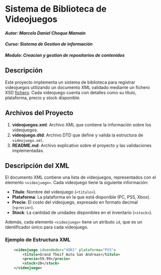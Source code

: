 # Sistema de Biblioteca de Videojuegos

#### *Autor: Marcelo Daniel Choque Mamain*
#### *Curso: Sistema de Gestion de información*
#### *Modulo: Creacion y gestion de repositorios de contenidos*

## Descripción
Este proyecto implementa un sistema de biblioteca para registrar videojuegos utilizando un documento XML validado mediante un fichero XSD [fichero](https://github.com/repo22024/XML-DTD/blob/main/Dani/videogamesXSD/videogamesVal.xsd). Cada videojuego cuenta con detalles como su título, plataforma, precio y stock disponible.

## Archivos del Proyecto

1. **videojuegos.xml**: Archivo XML que contiene la información sobre los videojuegos.
2. **videojuego.dtd**: Archivo DTD que define y valida la estructura de `videojuego.xml`.
3. **README.md**: Archivo explicativo sobre el proyecto y las validaciones implementadas.

## Descripción del XML

El documento XML contiene una lista de videojuegos, representados con el elemento `<videojuego>`. Cada videojuego tiene la siguiente información:

- **Título**: Nombre del videojuego (`<titulo>`).
- **Plataforma**: La plataforma en la que está disponible (PC, PS5, Xbox).
- **Precio**: El costo del videojuego, expresado en formato decimal (`<precio>`).
- **Stock**: La cantidad de unidades disponibles en el inventario (`<stock>`).

Además, cada elemento `<videojuego>` tiene un atributo `id`, que es un identificador único para cada videojuego.

### Ejemplo de Estructura XML

```xml
    <videojuego idvendedor="V001" plataforma="PS5">
        <titulo>Grand Theif Auto San Andreas</titulo>
        <precio>59.99</precio>
        <stock>20</stock>
    </videojuego>
